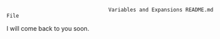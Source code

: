                                      Variables and Expansions README.md File

I will come back to you soon.
